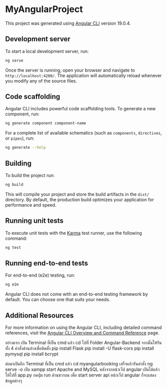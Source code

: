 # MyAngularProject

This project was generated using [Angular CLI](https://github.com/angular/angular-cli) version 19.0.4.

## Development server

To start a local development server, run:

```bash
ng serve
```

Once the server is running, open your browser and navigate to `http://localhost:4200/`. The application will automatically reload whenever you modify any of the source files.

## Code scaffolding

Angular CLI includes powerful code scaffolding tools. To generate a new component, run:

```bash
ng generate component component-name
```

For a complete list of available schematics (such as `components`, `directives`, or `pipes`), run:

```bash
ng generate --help
```

## Building

To build the project run:

```bash
ng build
```

This will compile your project and store the build artifacts in the `dist/` directory. By default, the production build optimizes your application for performance and speed.

## Running unit tests

To execute unit tests with the [Karma](https://karma-runner.github.io) test runner, use the following command:

```bash
ng test
```

## Running end-to-end tests

For end-to-end (e2e) testing, run:

```bash
ng e2e
```

Angular CLI does not come with an end-to-end testing framework by default. You can choose one that suits your needs.

## Additional Resources

For more information on using the Angular CLI, including detailed command references, visit the [Angular CLI Overview and Command Reference](https://angular.dev/tools/cli) page.


อย่างแรก เปิด Terminal ที่เป็น cmd แล้ว cd ไปที่ Folder Angular-Backend จากนั้นให้รันทั้ง 4 คำสั่งด้านล่างเพื่อติดตั้ง
pip install Flask
pip install -U flask-cors
pip install pymysql
pip install bcrypt

ต่อมาเปิดอีก Terminal ที่เป็น cmd แล้ว cd myangularbooking เสร็จแล้วรันคำสั่ง ng serve -o
เปิด xampp start Apache and MySQL
หลังจากหน้าเว็ป angular เปิดได้แล้วให้ไปที่ app.py กดปุ่ม run ด้านขวาบน เพื่อ start server api หน้าเว็ป angular ก็จะแสดงข้อมูลต่างๆ
